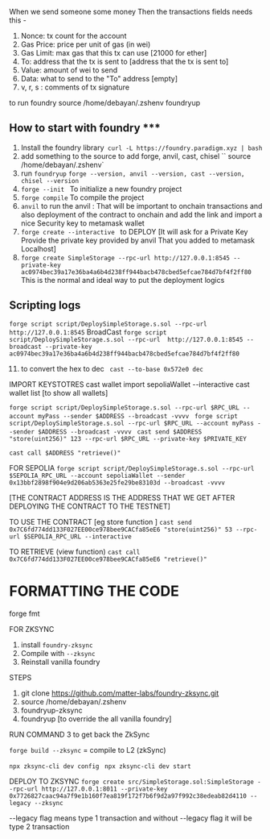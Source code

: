 When we send someone some money
Then the transactions fields needs this -

1. Nonce: tx count for the account
2. Gas Price: price per unit of gas (in wei)
3. Gas Limit: max gas that this tx can use [21000 for ether]
4. To: address that the tx is sent to [address that the tx is sent to]
5. Value: amount of wei to send
6. Data: what to send to the "To" address [empty]
7. v, r, s : comments of tx signature

to run foundry
source /home/debayan/.zshenv
foundryup

## How to start with foundry \*\*\*

1. Install the foundry library` curl -L https://foundry.paradigm.xyz | bash`
2. add something to the source to add forge, anvil, cast, chisel `` source /home/debayan/.zshenv`
3. run `foundryup` `forge --version, anvil --version, cast --version, chisel --version`
4. `forge --init ` To initialize a new foundry project
5. `forge compile` To compile the project
6. `anvil` to run the anvil : That will be important to onchain transactions and also deployment of the contract to onchain and add the link and import a nice Security key to metamask wallet
7. `forge create --interactive ` to DEPLOY [It will ask for a Private Key Provide the private key provided by anvil That you added to metamask Localhost]
8. `forge create SimpleStorage --rpc-url http://127.0.0.1:8545 --private-key ac0974bec39a17e36ba4a6b4d238ff944bacb478cbed5efcae784d7bf4f2ff80`
   This is the normal and ideal way to put the deployment logics

## Scripting logs

`forge script script/DeploySimpleStorage.s.sol --rpc-url  http://127.0.0.1:8545`
BroadCast `forge script script/DeploySimpleStorage.s.sol --rpc-url  http://127.0.0.1:8545 --broadcast --private-key ac0974bec39a17e36ba4a6b4d238ff944bacb478cbed5efcae784d7bf4f2ff80`

11. to convert the hex to dec ` cast --to-base 0x572e0 dec`

IMPORT KEYSTOTRES
cast wallet import sepoliaWallet --interactive
cast wallet list [to show all wallets]

`forge script script/DeploySimpleStorage.s.sol --rpc-url $RPC_URL --account myPass --sender $ADDRESS --broadcast -vvvv `
`forge script script/DeploySimpleStorage.s.sol --rpc-url $RPC_URL --account myPass --sender $ADDRESS --broadcast -vvvv `
`cast send $ADDRESS "store(uint256)" 123 --rpc-url $RPC_URL --private-key $PRIVATE_KEY`

`cast call $ADDRESS "retrieve()"`

FOR SEPOLIA
`forge script script/DeploySimpleStorage.s.sol --rpc-url $SEPOLIA_RPC_URL --account sepoliaWallet --sender 0x13bbf2898f904e9d206ab5363e25fe29be83103d --broadcast -vvvv `

[THE CONTRACT ADDRESS IS THE ADDRESS THAT WE GET AFTER DEPLOYING THE CONTRACT TO THE TESTNET]

TO USE THE CONTRACT [eg store function ]
`cast send 0x7C6fd774dd133F027EE00ce978bee9CACfa85eE6 "store(uint256)" 53 --rpc-url $SEPOLIA_RPC_URL --interactive`

TO RETRIEVE (view function)
`cast call 0x7C6fd774dd133F027EE00ce978bee9CACfa85eE6 "retrieve()"`

# FORMATTING THE CODE

forge fmt

FOR ZKSYNC

1.  install `foundry-zksync`
2.  Compile with `--zksync`
3.  Reinstall vanilla foundry

STEPS

1.  git clone https://github.com/matter-labs/foundry-zksync.git
2.  source /home/debayan/.zshenv
3.  foundryup-zksync
4.  foundryup [to override the all vanilla foundry]

RUN COMMAND 3 to get back the ZkSync

`forge build --zksync` = compile to L2 (zkSync)

`npx zksync-cli dev config `
`npx zksync-cli dev start`

DEPLOY TO ZKSYNC
`forge create src/SimpleStorage.sol:SimpleStorage --rpc-url http://127.0.0.1:8011 --private-key 0x7726827caac94a7f9e1b160f7ea819f172f7b6f9d2a97f992c38edeab82d4110 --legacy --zksync `

--legacy flag means type 1 transaction
and without --legacy flag it will be type 2 transaction
